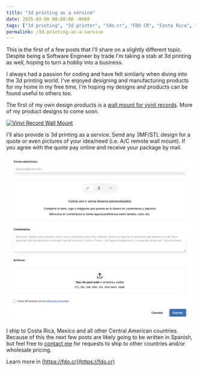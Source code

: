 ```yaml
---
title: "3d printing as a service"
date: 2025-03-08 08:00:00 -0600
tags: ["3d printing", "3d printer", "fdo.cr", "FDO CR", "Costa Rica", "Centroamérica", "México"]
permalink: /3d-printing-as-a-service
---
```


This is the first of a few posts that I'll share on a slightly different topic. Despite being a Software Engineer by trade I'm taking a stab at 3d printing as well, hoping to turn a hobby into a business.

I always had a passion for coding and have felt similarly when diving into the 3d printing world. I've enjoyed designing and manufacturing products for my home in my free time, I'm hoping my designs and products can be found useful to others too.

The first of my own design products is a [wall mount for vynil records](https://shop.fdo.cr/products/soporte-discos-vinilos-libra). More of my product designs to come soon.

[![Vinyl Record Wall Mount](/assets/vinyl_record_wall_mount_2.png)](https://shop.fdo.cr/products/soporte-discos-vinilos-libra)

I'll also provide is 3d printing as a service. Send any 3MF/STL design for a quote or even pictures of your idea/need (i.e. A/C remote wall mount). If you agree with the quote pay online and receive your package by mail.

[![fdo.cr quote form](/assets/fdo_cr_quotes.png)](https://fdo.cr/quotes/new)

I ship to Costa Rica, Mexico and all other Central American countries. Because of this the next few posts are likely going to be written in Spanish, but feel free to [contact me](https://shop.fdo.cr/pages/contact) for requests to ship to other countries and/or wholesale pricing.

Learn more in [https://fdo.cr](https://fdo.cr)